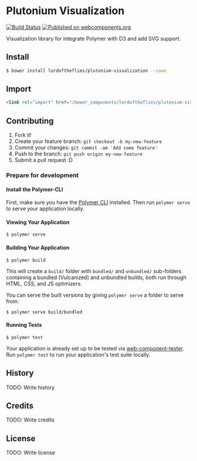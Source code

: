# Plutonium Visualization 

[![Build Status](https://travis-ci.org/lordoftheflies/plutonium-chart-widget.svg?branch=master)](https://travis-ci.org/lordoftheflies/plutonium-visualization)
[![Published on webcomponents.org](https://img.shields.io/badge/webcomponents.org-published-blue.svg)](https://www.webcomponents.org/element/lordoftheflies/plutonium-visualization)

Visualization library for integrate Polymer with D3 and add SVG support.

## Install

```bash
$ bower install lordoftheflies/plutonium-visualization --save
```

## Import

```html
<link rel="import" href="/bower_components/lordoftheflies/plutonium-visualization.html">
```

## Contributing

1. Fork it!
2. Create your feature branch: `git checkout -b my-new-feature`
3. Commit your changes: `git commit -am 'Add some feature'`
4. Push to the branch: `git push origin my-new-feature`
5. Submit a pull request :D

### Prepare for development

#### Install the Polymer-CLI

First, make sure you have the [Polymer CLI](https://www.npmjs.com/package/polymer-cli) installed. Then run `polymer serve` to serve your application locally.

#### Viewing Your Application

```
$ polymer serve
```

#### Building Your Application

```
$ polymer build
```

This will create a `build/` folder with `bundled/` and `unbundled/` sub-folders
containing a bundled (Vulcanized) and unbundled builds, both run through HTML,
CSS, and JS optimizers.

You can serve the built versions by giving `polymer serve` a folder to serve
from:

```
$ polymer serve build/bundled
```

#### Running Tests

```
$ polymer test
```

Your application is already set up to be tested via [web-component-tester](https://github.com/Polymer/web-component-tester). Run `polymer test` to run your application's test suite locally.

## History

TODO: Write history

## Credits

TODO: Write credits

## License

TODO: Write license